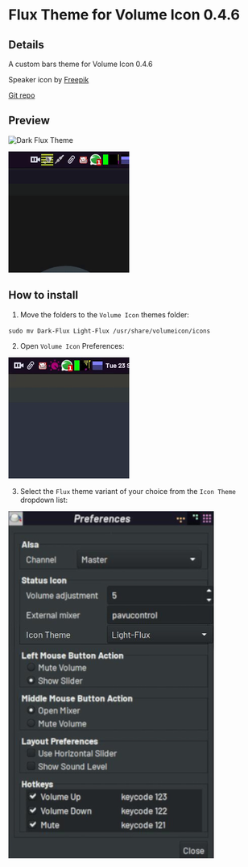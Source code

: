 # Flux Theme for Volume Icon 0.4.6

## Details

A custom bars theme for Volume Icon 0.4.6

Speaker icon by [Freepik](https://www.flaticon.com/free-icons/speaker)

[Git repo](https://github.com/jdulloa/Flux-Theme-for-Volume-Icon)

## Preview

![Dark Flux Theme](dark-flux-volume-icon.gif)

![Light Flux Theme](light-flux-volume-icon.gif)

## How to install

1. Move the folders to the `Volume Icon` themes folder:

`sudo mv Dark-Flux Light-Flux /usr/share/volumeicon/icons`

2. Open `Volume Icon` Preferences:

![Volume Icon Preferences](rose-pine-volume-icon-preferences.gif)

3. Select the `Flux` theme variant of your choice from the `Icon Theme` dropdown list:

![Volume Icon Select Theme](flux-volume-icon-preferences-select.jpg)
